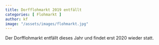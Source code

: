 ```yaml
---
title: Dorfflohmarkt 2019 entfällt
categories: [ Flohmarkt ]
author: kf
image: "/assets/images/flohmarkt.jpg"
---
```


Der Dorfflohmarkt entfällt dieses Jahr und findet erst 2020 wieder statt.